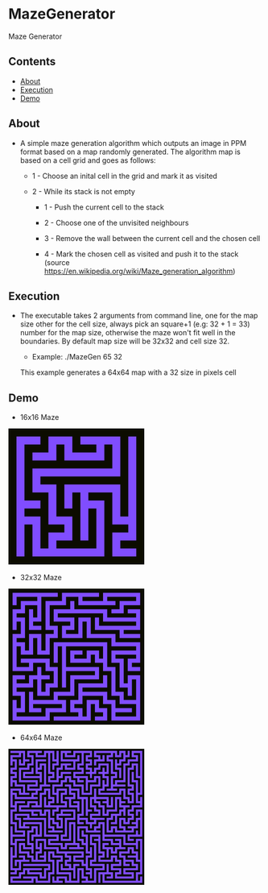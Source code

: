 # MazeGenerator
Maze Generator

## Contents

- [About](#about)
- [Execution](#execution)
- [Demo](#demo)

## About
- A simple maze generation algorithm which outputs an image in PPM format based on a map randomly generated. The
algorithm map is based on a cell grid and goes as follows:

    - 1 - Choose an inital cell in the grid and mark it as visited
      
    - 2 - While its stack is not empty
        
        - 1 - Push the current cell to the stack
        
        - 2 - Choose one of the unvisited neighbours
        
        - 3 - Remove the wall between the current cell and the chosen cell
        
        - 4 - Mark the chosen cell as visited and push it to the stack
          (source https://en.wikipedia.org/wiki/Maze_generation_algorithm)
          
      
## Execution
- The executable takes 2 arguments from command line, one for the map size other for the cell size,
always pick an square+1 (e.g: 32 + 1 = 33) number for the map size, otherwise the maze won't fit well in the boundaries. By default
map size will be 32x32 and cell size 32.
     - Example:  ./MazeGen 65 32
     
     This example generates a 64x64 map with a 32 size in pixels cell

## Demo
 - 16x16 Maze
 <img src="https://github.com/ArielOliveira/MazeGenerator/blob/master/demo/map16x16.png" width="270" height="270">
 
 - 32x32 Maze
 <img src="https://github.com/ArielOliveira/MazeGenerator/blob/master/demo/map32x32.png" width="270" height="270">
 
 - 64x64 Maze
 <img src="https://github.com/ArielOliveira/MazeGenerator/blob/master/demo/map64x64.png" width="270" height="270">

